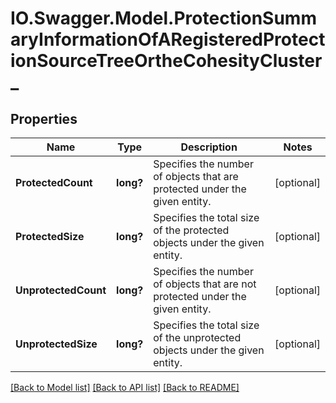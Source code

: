 # IO.Swagger.Model.ProtectionSummaryInformationOfARegisteredProtectionSourceTreeOrtheCohesityCluster_
## Properties

Name | Type | Description | Notes
------------ | ------------- | ------------- | -------------
**ProtectedCount** | **long?** | Specifies the number of objects that are protected under the given entity. | [optional] 
**ProtectedSize** | **long?** | Specifies the total size of the protected objects under the given entity. | [optional] 
**UnprotectedCount** | **long?** | Specifies the number of objects that are not protected under the given entity. | [optional] 
**UnprotectedSize** | **long?** | Specifies the total size of the unprotected objects under the given entity. | [optional] 

[[Back to Model list]](../README.md#documentation-for-models) [[Back to API list]](../README.md#documentation-for-api-endpoints) [[Back to README]](../README.md)

